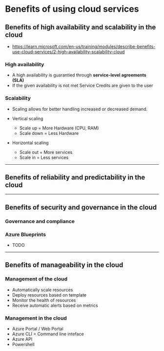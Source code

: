 # Benefits of using cloud services

## Benefits of high availability and scalability in the cloud

* <https://learn.microsoft.com/en-us/training/modules/describe-benefits-use-cloud-services/2-high-availability-scalability-cloud>


### High availability

* A high availability is guarantied through **service-level agreements (SLA)** 
* If the given availability is not met Service Credits are given to the user

### Scalability

* Scaling allows for better handling increased or decreased demand.

* Vertical scaling
  * Scale up = More Hardware (CPU, RAM)
  * Scale down = Less Hardware

* Horizontal scaling
  * Scale out = More services
  * Scale in = Less services

----

## Benefits of reliability and predictability in the cloud


---- 

## Benefits of security and governance in the cloud

### Governance and compliance
### Azure Blueprints
* TODO


---- 

## Benefits of manageability in the cloud

### Management of the cloud

* Automatically scale resources
* Deploy resources based on template
* Monitor the health of resources 
* Receive automatic alerts based on  metrics


### Management in the cloud

* Azure Portal / Web Portal
* Azure CLI = Command line inteface
* Azure API 
* Powershell




